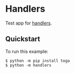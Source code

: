 # Handlers

Test app for [handlers](https://toga.beeware.org).

## Quickstart

To run this example:

```
$ python -m pip install toga
$ python -m handlers
```
